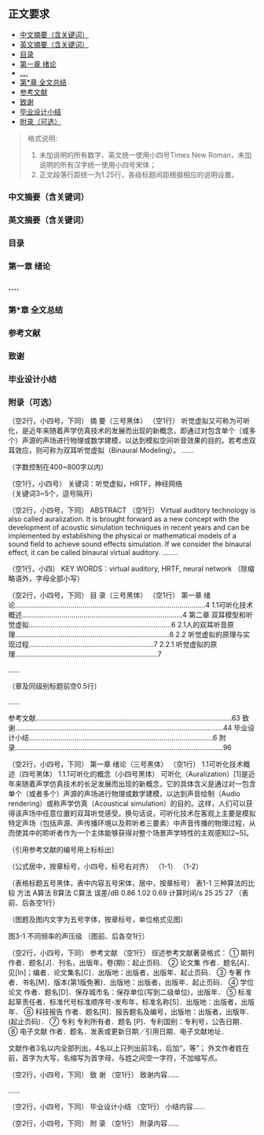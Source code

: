 ## 正文要求

  * [中文摘要（含关键词）](#中文摘要含关键词)
  * [英文摘要（含关键词）](#英文摘要含关键词)
  * [目录](#目录)
  * [第一章 绪论](#第一章-绪论)
  * [....](#)
  * [第*章  全文总结](#第章--全文总结)
  * [参考文献](#参考文献)
  * [致谢](#致谢)
  * [毕业设计小结](#毕业设计小结)
  * [附录（可选）](#附录可选)

> 格式说明:
> 1. 未加说明的所有数字、英文统一使用小四号Times New Roman，未加说明的所有汉字统一使用小四号宋体；
> 2. 正文段落行距统一为1.25行，各级标题间距根据相应的说明设置。

### 中文摘要（含关键词）

### 英文摘要（含关键词）
### 目录
### 第一章 绪论
### ....
### 第*章  全文总结
### 参考文献
### 致谢
### 毕业设计小结
### 附录（可选）


   
（空2行，小四号，下同）
            摘 要（三号黑体）
（空1行）
听觉虚拟又可称为可听化，是近年来随着声学仿真技术的发展而出现的新概念，即通过对包含单个（或多个）声源的声场进行物理或数学建模，以达到模拟空间听音效果的目的。若考虑双耳效应，则可称为双耳听觉虚拟（Binaural Modeling）。
……



（字数控制在400~800字以内）

（空1行，小四号）
关键词：听觉虚拟，HRTF，神经网络         
（关键词3~5个，逗号隔开）


（空2行，小四号，下同）
ABSTRACT
（空1行）
Virtual auditory technology is also called auralization. It is brought forward as a new concept with the development of acoustic simulation techniques in recent years and can be implemented by establishing the physical or mathematical models of a sound field to achieve sound effects simulation. If we consider the binaural effect, it can be called binaural virtual auditory.
……..









（空1行，小四）
KEY WORDS：virtual auditory, HRTF, neural network
（除缩略语外，字母全部小写）




（空2行，小四号，下同）
            目 录（三号黑体）
（空1行）
第一章 绪论……………………………………………………………………………………4
1.1可听化技术概述………………………………………………………………………4
第二章 双耳模型和听觉虚拟………………………………………………………………6
2.1人的双耳听音原理……………………………………………………………………6
2.2 听觉虚拟的原理与实现过程………………………………………………………7
2.2.1 听觉虚拟的原理………………………………………………………………7

……


（章及同级别标题前空0.5行）

……







参考文献………………………………………………………………………………………63
致 谢……………………………………………………………………………………………44
毕业设计小结…………………………………………………………………………………6
附 录……………………………………………………………………………………………96

 
（空2行，小四号，下同）
             第一章  绪论（三号黑体）
（空1行）
1.1可听化技术概述（四号黑体）
1.1.1可听化的概念（小四号黑体）
可听化（Auralization）[1]是近年来随着声学仿真技术的长足发展而出现的新概念，它的具体含义是通过对一包含单个（或者多个）声源的声场进行物理或数学建模，以达到声音绘制（Audio rendering）或称声学仿真（Acoustical simulation）的目的。这样，人们可以获得该声场中任意位置的双耳听觉感受。换句话说，可听化技术在客观上主要是模拟特定声场（包括声源、声传播环境以及聆听者三要素）中声音传播的物理过程，从而使其中的聆听者作为一个主体能够获得对整个场景声学特性的主观感知[2~5]。

（引用参考文献的编号用上标标出）

















（公式居中，按章标号，小四号，标号右对齐）
                                   （1-1）
                           （1-2）


（表格标题五号黑体，表中内容五号宋体，居中，按章标号）
表1-1 三种算法的比较
方法	A算法	B算法	C算法
误差/dB	0.86	1.02	0.69
计算时间/s	25	25	27
（表前、后各空1行）

（图题及图内文字为五号字体，按章标号，单位格式见图）
 
图3-1  不同频率的声压级
（图前、后各空1行）

（空2行，小四号，下同）
参考文献
（空1行）
综述参考文献著录格式：
① 期刊    作者．题名[J]．刊名，出版年，卷(期)：起止页码．
② 论文集    作者．题名[A]．见[In]；编者．论文集名[C]．出版地：出版者，出版年．起止页码．
③ 专著   作者．书名[M]．版本(第1版免著)．出版地：出版者，出版年．起止页码．
④ 学位论文    作者．题名[D]．保存城市名：保存单位(写到二级单位)，出版年．
⑤ 标准   起草责任者．标准代号标准顺序号-发布年，标准名称[S]．出版地：出版者，出版年．
⑥ 科技报告     作者．题名[R]．报告题名及编号，出版地：出版者，出版年．(起止页码)．
⑦ 专利   专利所有者．题名  [P]．专利国别：专利号，公告日期．
⑧ 电子文献   作者．题名．发表或更新日期／引用日期．电子文献地址． 
    
文献作者3名以内全部列出，4名以上只列出前3名，后加“，等”；
外文作者姓在前，首字为大写，名缩写为首字母，与姓之间空一字符，不加缩写点。

















（空2行，小四号，下同）
致 谢
（空1行）
    致谢内容……




……




















（空2行，小四号，下同）
毕业设计小结
（空1行）
    小结内容……

























（空2行，小四号，下同）
附 录
（空1行）
    附录内容……
